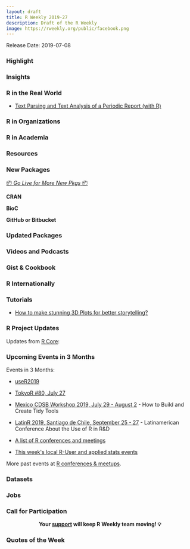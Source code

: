 ```yaml
---
layout: draft
title: R Weekly 2019-27
description: Draft of the R Weekly
image: https://rweekly.org/public/facebook.png
---
```


Release Date: 2019-07-08

###  Highlight



### Insights




### R in the Real World





+ [Text Parsing and Text Analysis of a Periodic Report (with R)](https://tonyelhabr.rbind.io/post/text-parsing-analysis-periodic-report/)


###  R in Organizations



###  R in Academia



###  Resources




###  New Packages

<p class="added-hostname"><a href="https://rweekly.org/live" target="_blank" class="externalLink">📦 <i>Go Live for More New Pkgs</i> 📦</a></p>

**CRAN**




**BioC**



**GitHub or Bitbucket**




### Updated Packages



###  Videos and Podcasts



### Gist & Cookbook



### R Internationally



###  Tutorials

+ [How to make stunning 3D Plots for better storytelling?](https://towardsdatascience.com/how-to-make-stunning-3d-plots-for-better-storytelling-5c93aec80503)


<!--<div class="post-more-begi
n></div><div class="post-more-end"></div>-->

###  R Project Updates

Updates from [R Core](http://developer.r-project.org/blosxom.cgi/R-devel/NEWS):


###  Upcoming Events in 3 Months

Events in 3 Months:

+ [useR2019](http://www.user2019.fr/)

+ [TokyoR #80, July 27](https://tokyor.connpass.com/)

+ [Mexico CDSB Workshop 2019, July 29 - August 2](https://comunidadbioinfo.github.io/post/building-tidy-tools-cdsb-runconf-2019/) - How to Build and Create Tidy Tools

+ [LatinR 2019, Santiago de Chile, September 25 - 27](http://latin-r.com) - Latinamerican Conference About the Use of R in R&D

+ [A list of R conferences and meetings](https://jumpingrivers.github.io/meetingsR/events.html)

+ [This week's local R-User and applied stats events](https://community.rstudio.com/c/irl)


More past events at [R conferences & meetups](https://conf.rweekly.org).


### Datasets

### Jobs




###  Call for Participation


<p class="hide-support added-hostname support-rweekly" style="text-align: center;font-weight: bold;">Your <a class="non-visited externalLink" href="https://www.patreon.com/rweekly" onclick="pas(this)">support</a> will keep R Weekly team moving! 💡</p>

###  Quotes of the Week

